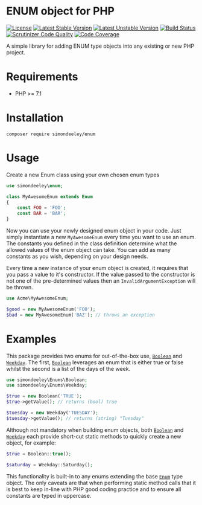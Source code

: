 ENUM object for PHP
=======================

[![License](https://poser.pugx.org/simondeeley/enum/license?format=flat-square)](https://packagist.org/packages/simondeeley/enum) [![Latest Stable Version](https://poser.pugx.org/simondeeley/enum/v/stable?format=flat-square)](https://packagist.org/packages/simondeeley/enum) [![Latest Unstable Version](https://poser.pugx.org/simondeeley/enum/v/unstable?format=flat-square)](https://packagist.org/packages/simondeeley/enum) [![Build Status](https://travis-ci.org/simondeeley/enum.svg?branch=master)](https://travis-ci.org/simondeeley/enum) [![Scrutinizer Code Quality](https://scrutinizer-ci.com/g/simondeeley/enum/badges/quality-score.png?b=master)](https://scrutinizer-ci.com/g/simondeeley/enum/?branch=master) [![Code Coverage](https://scrutinizer-ci.com/g/simondeeley/enum/badges/coverage.png?b=master)](https://scrutinizer-ci.com/g/simondeeley/enum/?branch=master)



A simple library for adding ENUM type objects into any existing or new PHP project.


Requirements
============

* PHP >= 7.1

Installation
============

    composer require simondeeley/enum


Usage
=====

Create a new Enum class using your own chosen enum types

```php
use simondeeley\enum;

class MyAwesomeEnum extends Enum
{
    const FOO = 'FOO';
    const BAR = 'BAR';
}
```

Now you can use your newly designed enum object in your code. Just simply instantiate a new `MyAwesomeEnum` every time you want to use an enum. The constants you defined in the class definition determine what the allowed values of the enum object can take. You can add as many constants as you wish, depending on your design needs.

Every time a new instance of your enum object is created, it requires that you pass a value to it's constructor. If the value passed to the constructor is not one of the pre-determined values then an `InvalidArgumentException` will be thrown.

```php
use Acme\MyAwesomeEnum;

$good = new MyAwesomeEnum('FOO');
$bad = new MyAwesomeEnum('BAZ'); // throws an exception
```

Examples
========
This package provides two enums for out-of-the-box use, [`Boolean`](../blob/master/src/Enums/Boolean.php) and [`Weekday`](../blob/master/src/Enums/Weekday.php). The first, [`Boolean`](../blob/master/src/Enums/Boolean.php) leverages an enum that is either true or false whilst the second is a list of the days of the week.
```php
use simondeeley\Enums\Boolean;
use simondeeley\Enums\Weekday;

$true = new Boolean('TRUE');
$true->getValue(); // returns (bool) true

$tuesday = new Weekday('TUESDAY');
$tuesday->getValue(); // returns (string) "Tuesday"
```

Although not mandatory when building enum objects, both [`Boolean`](../blob/master/src/Enums/Boolean.php) and [`Weekday`](../blob/master/src/Enums/Weekday.php) each provide short-cut static methods to quickly create a new object, for example:

```php
$true = Boolean::true();

$saturday = Weekday::Saturday();
```

This functionality is built-in to any enums extending the base [`Enum`](../blob/master/src/Enum.php) type object. The only caveats are that when performing static method calls that it is best to keep in-line with PHP good coding practice and to ensure all constants are typed in uppercase.
